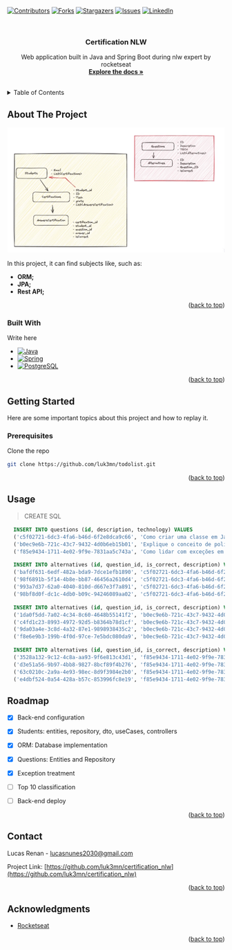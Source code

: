 <a name="certification_nlw"></a>

[![Contributors][contributors-shield]][contributors-url]
[![Forks][forks-shield]][forks-url]
[![Stargazers][stars-shield]][stars-url]
[![Issues][issues-shield]][issues-url]
[![LinkedIn][linkedin-shield]][linkedin-url]



<!-- PROJECT LOGO -->
<br />
<div align="center">

  <h3 align="center">Certification NLW</h3>

  <p align="center">
    Web application built in Java and Spring Boot during nlw expert by rocketseat
    <br />
    <a href="https://github.com/luk3mn/certification_nlw/README.md"><strong>Explore the docs »</strong></a>
    <br />
    <br />
  </p>
</div>



<!-- TABLE OF CONTENTS -->
<details>
  <summary>Table of Contents</summary>
  <ol>
    <li>
      <a href="#about-the-project">About The Project</a>
      <ul>
        <li><a href="#built-with">Built With</a></li>
      </ul>
    </li>
    <li>
      <a href="#getting-started">Getting Started</a>
      <ul>
        <li><a href="#prerequisites">Prerequisites</a></li>
        <li><a href="#installation">Installation</a></li>
      </ul>
    </li>
    <li><a href="#usage">Usage</a></li>
    <li><a href="#roadmap">Roadmap</a></li>
    <li><a href="#license">License</a></li>
    <li><a href="#contact">Contact</a></li>
    <li><a href="#acknowledgments">Acknowledgments</a></li>
  </ol>
</details>



<!-- ABOUT THE PROJECT -->
## About The Project
![Home](assets/diagram.png)


<p align="justify">
  In this project, it can find subjects like, such as: 

  - **ORM;** 
  - **JPA;** 
  - **Rest API;**
</p> 

<p align="right">(<a href="#certification_nlw">back to top</a>)</p>



### Built With

Write here

* [![Java][Java]][Java-url]
* [![Spring][Spring]][Spring-url]
* [![PostgreSQL][PostgreSQL]][PostgreSQL-url]

<p align="right">(<a href="#certification_nlw">back to top</a>)</p>



<!-- GETTING STARTED -->
## Getting Started

Here are some important topics about this project and how to replay it.

### Prerequisites

  Clone the repo
   ```sh
   git clone https://github.com/luk3mn/todolist.git
   ```

<!-- ### Installation

_Before starting this application in your local environment, it'll be necessary to proceed with some tasks to reproduce this project._

2. Install packages
   ```sh
   
   ``` -->

<p align="right">(<a href="#certification_nlw">back to top</a>)</p>



<!-- USAGE EXAMPLES -->
## Usage

> CREATE SQL
  ```SQL
    INSERT INTO questions (id, description, technology) VALUES
    ('c5f02721-6dc3-4fa6-b46d-6f2e8dca9c66', 'Como criar uma classe em Java?', 'JAVA'),
    ('b0ec9e6b-721c-43c7-9432-4d0b6eb15b01', 'Explique o conceito de polimorfismo em Java.', 'JAVA'),
    ('f85e9434-1711-4e02-9f9e-7831aa5c743a', 'Como lidar com exceções em Java?', 'JAVA');
  ```

  ```SQL
    INSERT INTO alternatives (id, question_id, is_correct, description) VALUES
    ('bafdf631-6edf-482a-bda9-7dce1efb1890', 'c5f02721-6dc3-4fa6-b46d-6f2e8dca9c66', true, 'Usando a palavra-chave "class"'),
    ('98f6891b-5f14-4b8e-bb87-46456a2610d4', 'c5f02721-6dc3-4fa6-b46d-6f2e8dca9c66', false, 'Definindo uma interface em Java'),
    ('993a7d37-62a0-4040-810d-d667e3f7a891', 'c5f02721-6dc3-4fa6-b46d-6f2e8dca9c66', false, 'Utilizando métodos estáticos'),
    ('98bf8d0f-dc1c-4db0-b09c-94246089aa02', 'c5f02721-6dc3-4fa6-b46d-6f2e8dca9c66', false, 'Criando um construtor padrão'); 
  ```

  ```SQL
    INSERT INTO alternatives (id, question_id, is_correct, description) VALUES
    ('1da0f5dd-7a02-4c34-8c60-4648b55141f2', 'b0ec9e6b-721c-43c7-9432-4d0b6eb15b01', false, 'Herança simples'),
    ('c4fd1c23-8993-4972-92d5-b8364b78d1cf', 'b0ec9e6b-721c-43c7-9432-4d0b6eb15b01', false, 'Encapsulamento em Java'),
    ('9da03a4e-3c8d-4a32-87e1-9898938435c2', 'b0ec9e6b-721c-43c7-9432-4d0b6eb15b01', false, 'Sobrecarga de métodos'),
    ('f8e6e9b3-199b-4f0d-97ce-7e5bdc080da9', 'b0ec9e6b-721c-43c7-9432-4d0b6eb15b01', true, 'Capacidade de um objeto de assumir várias formas');
  ```

  ```SQL
    INSERT INTO alternatives (id, question_id, is_correct, description) VALUES
    ('3528a132-9c12-4c8a-aa93-9f6e813c43d1', 'f85e9434-1711-4e02-9f9e-7831aa5c743a', false, 'Ignorando a exceção'),
    ('d3e51a56-9b97-4bb8-9827-8bcf89f4b276', 'f85e9434-1711-4e02-9f9e-7831aa5c743a', true, 'Utilizando blocos try-catch'),
    ('63c0210c-2a9a-4e93-98ec-8d9f3984e2b0', 'f85e9434-1711-4e02-9f9e-7831aa5c743a', false, 'Declarando uma exceção sem tratamento'),
    ('e4dbf524-0a54-428a-b57c-853996fc8e19', 'f85e9434-1711-4e02-9f9e-7831aa5c743a', false, 'Usando a palavra-chave "finally"');
  ```

<!-- ROADMAP -->
## Roadmap

- [x] Back-end configuration
- [x] Students: entities, repository, dto, useCases, controllers
- [x] ORM: Database implementation
- [x] Questions: Entities and Repository
- [x] Exception treatment
- [ ] Top 10 classification
- [ ] Back-end deploy


<p align="right">(<a href="#certification_nlw">back to top</a>)</p>



<!-- LICENSE -->
<!-- ## License

Distributed under the MIT License. See `LICENSE.txt` for more information.

<p align="right">(<a href="#certification_nlw">back to top</a>)</p> -->



<!-- CONTACT -->
## Contact

Lucas Renan - lucasnunes2030@gmail.com

Project Link: [https://github.com/luk3mn/certification_nlw](https://github.com/luk3mn/certification_nlw)

<p align="right">(<a href="#certification_nlw">back to top</a>)</p>


<!-- ACKNOWLEDGMENTS -->
## Acknowledgments

* [Rocketseat](https://www.rocketseat.com.br/)


<p align="right">(<a href="#certification_nlw">back to top</a>)</p>



<!-- MARKDOWN LINKS & IMAGES -->
<!-- https://www.markdownguide.org/basic-syntax/#reference-style-links -->
[contributors-shield]: https://img.shields.io/github/contributors/luk3mn/certification_nlw.svg?style=for-the-badge
[contributors-url]: https://github.com/luk3mn/certification_nlw/graphs/contributors
[issues-shield]: https://img.shields.io/github/issues/luk3mn/certification_nlw.svg?style=for-the-badge
[issues-url]: https://github.com/luk3mn/certification_nlw/issues
[forks-shield]: https://img.shields.io/github/forks/luk3mn/certification_nlw.svg?style=for-the-badge
[forks-url]: https://github.com/luk3mn/certification_nlw/network/members
[stars-shield]: https://img.shields.io/github/stars/luk3mn/certification_nlw.svg?style=for-the-badge
[stars-url]: https://github.com/luk3mn/certification_nlw/stargazers
[license-shield]: https://img.shields.io/github/license/othneildrew/Best-README-Template.svg?style=for-the-badge
[license-url]: https://github.com/luk3mn/certification_nlw/blob/master/LICENSE
[linkedin-shield]: https://img.shields.io/badge/-LinkedIn-black.svg?style=for-the-badge&logo=linkedin&colorB=555
[linkedin-url]: https://www.linkedin.com/in/lucasmaues/
[general-code-screenshot]: assets/general-project.png

<!-- Stack Shields -->
<!-- Stack Shields -->
[Java]: https://img.shields.io/badge/Java-E02027?style=for-the-badge&logo=java&logoColor=ffffff
[Java-url]: https://www.java.com/en/
[Spring]: https://img.shields.io/badge/SrpingBoot-6DB33F?style=for-the-badge&logo=springboot&logoColor=ffffff
[Spring-url]: https://spring.io/projects/spring-boot
[PostgreSQL]: https://img.shields.io/badge/POSTGRESQL-4169E1?style=for-the-badge&logo=postgresql&logoColor=ffffff
[PostgreSQL-url]: https://www.postgresql.org/